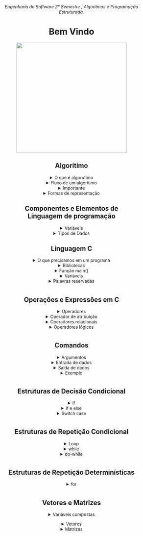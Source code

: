 <div align="center">
<i align="center" >Engenharia de Software 2° Semestre , Algoritmos e Programação Estruturada.</i> 

<h1 align="center">Bem Vindo</h1>
<div align="center">
<img width="360px"src="https://miro.medium.com/max/1400/1*NBNVsCbO_bPnVM53YARpag.jpeg" />
</div>

##
##
##
  
  <h2> Algoritimo </h2>
<details>
<summary>O que é algorotimo </summary><br><b>
Uma sequência ordenada de passos que deve ser
  seguida para a realização de uma tarefa.
</b></details>
  
  
 <details>
<summary>Fluxo de um algoritimo </summary><br><b>
°Entrada de dados <br>
°Processamento dos dados <br>
°Saída de dados para usuario .
</b></details>
  
  
  <details>
<summary>Importante</summary><br><b>
° Passos finitos; <br>
    ° Sem redundância; <br>
    ° Sem subjetividade; <br>
    ° Deve ser claro e objetivo<br>
</b></details>
  <details>
<summary>Formas de representação</summary><br><b>
    <details>
<summary>Descrição Narrativa</summary><br><b>
      ° Utiliza a linguagem natural <br> 
      Exemplo: Receita de bolo: <br><br>
      
      1° Misturar todos os ingredientes <br>
      2° Untar a forma <br>
      3° Despejar a mistura na forma <br>
      4° Levar a forma para o forno <br>
      5° Deixar o bolo 45 Minutos no forno á 180° <br>
      6° Retirar a forma do bolo <br>
      7° Desenformar o bolo
</b></details>
    <details>
<summary>Fluxograma</summary><br><b>
      ° Representação gráfica <br>
      ° Cada forma geométrica define uma função genérica <br>
      ° As formas geométricas são ligadas por flechas que indicam o fluxo da execução <br>
<img width="720px"src="https://cdn.discordapp.com/attachments/1008779662643703869/1008779753853030521/unknown.png" /><br>
<img width="720px"src="https://cdn.discordapp.com/attachments/1008779662643703869/1008781305586122773/unknown.png" /><br>
<img width="720px"src="https://cdn.discordapp.com/attachments/1008779662643703869/1008781629621280868/unknown.png" /><br>


</b></details>
        <details>
<summary>Pseudocódigo</summary><br><b>
      ° Assemelha-se a forma em que os programas são escritos <br>
      ° Português estruturado <br>
      ° A intenção é chegar na resolução do problema <br>
<img width="420px"src="https://cdn.discordapp.com/attachments/1008779662643703869/1008783576290050058/unknown.png" /><br>
</b></details>
</b></details>
  
  ##
  ##
  ##
  ##
  
  <h2> Componentes e Elementos de <br> Linguagem de programação </h2>
  <details>
<summary>Variáveis</summary><br><b>
     Um local que armazena um contúdo específico na <br>
     memória principal do computador. <br>
<img width="420px"src="https://cdn.discordapp.com/attachments/1008779662643703869/1008787774926757908/unknown.png" /><br>
</b></details>
    
  <details>
<summary>Tipos de Dados</summary><br><b>
     Especifica as características, ou seja, os valores e <br>
    operações possíveis de serem utilizadas com um <br>
    dado desse tipo. <br>
<img width="420px"src="https://cdn.discordapp.com/attachments/1008779662643703869/1008788797611315280/unknown.png" /><br>
   
</b></details>

  
  ##
  ##
  ##
  ##
  
  <h2> Linguagem C </h2>
  <details>
<summary>O que precisamos em um programa</summary><br><b>
     1° Início do programa <br>
     2° Definição das variáveis <br>
     3° Instrução de leitura dos dados <br>
     4° Instrução do formato de escrita <br>
     5° Demais instruções e funções <br>
     6° fim do programa. <br>
</b></details>

  <details>
<summary>Bibliotecas</summary><br><b>
    As primeiras linhas de programção são definidas pelas bibliotecas.
    <br>
    <br>
    <br>
    Exemplos de Bibliotecas : <br><br>
    ° stdio: funções de entrada e saída; <br>
    ° stdlib: transforma string em númeroes; <br>
    ° string: manipulação de string; <br>
    ° math: operações matemáticas; <br>
    <br>
    Como utilizar em seu código: <br>
<img width="420px"src="https://cdn.discordapp.com/attachments/1008779662643703869/1008795570766368880/unknown.png" /><br>
</b></details>
  
<details>
<summary>Função main()</summary><br><b>
   Início da execução de um programa em C <br>
  <br>
  Sendo int main() retornando o valor final e void main() e main() não retornando nada. <br>
  Por convensão é utilizado o void main() ao invez de main() caso não seja necessario o retorno de dados.<br>
<img width="420px"src="https://cdn.discordapp.com/attachments/1008779662643703869/1008796282564919346/unknown.png" /><br>
</b></details>
  
<details>
<summary>Variáveis</summary><br><b>
   Tipos de dados e como declaralas. <br>
<img width="420px"src="https://cdn.discordapp.com/attachments/1008779662643703869/1008798600815448104/unknown.png" /><br>
</b></details>
  
<details>
<summary>Palavras reservadas</summary><br><b>
   Palavras reservadas da sintaxe da linguagem. <br>
<img width="420px"src="https://cdn.discordapp.com/attachments/1008779662643703869/1008799517971316776/unknown.png" /><br>
</b></details>
  
  #
  #
  #
  #
  
  <h2> Operações e Expressões em C </h2>
  
<details>
<summary>Operadores</summary><br><b>
   Operadores Matemáticos em C <br>
<img width="420px"src="https://cdn.discordapp.com/attachments/1008779662643703869/1008801612598353931/unknown.png" /><br>
</b></details>
  
<details>
<summary>Operador de atribuição</summary><br><b>
  ° Fornece valor a uma variável <br>
  ° Pode ser uma expressão <br>
  ° Símbolo: = <br> 
<img width="420px"src="https://cdn.discordapp.com/attachments/1008779662643703869/1008802060420005968/unknown.png" /><br>
</b></details>
  
<details>
<summary>Operadores relacionais</summary><br><b>
  Os operadores relacionais auxilia na criação de condições.<br>
<img width="420px"src="https://cdn.discordapp.com/attachments/1008779662643703869/1008802980482527312/unknown.png" /><br>
</b></details>
  
<details>
<summary>Operadores lógicos</summary><br><b>
  Os operadores lógicos auxilia na criação de condições e desvios condicionais.<br>
<img width="420px"src="https://cdn.discordapp.com/attachments/1008779662643703869/1008803606989918308/unknown.png" /><br>
</b></details>
 
  #
  #
  #
  #
  
  <h2> Comandos </h2>

<details>
<summary>Argumentos</summary><br><b>
  Alguns argumentos <br>
  <img width="420px"src="https://cdn.discordapp.com/attachments/1008779662643703869/1008811216791142490/unknown.png" /><br>
</b></details>
  
  <details>
<summary>Entrada de dados</summary><br><b>
As informações dos usuários são transferidas para variável do programa <br>
  <img width="420px"src="https://cdn.discordapp.com/attachments/1008779662643703869/1008808301942812782/unknown.png" /><br>
  Neste exemplo a expressão de controle se refere ao tipo de dado que queremos "%d" referente a numeros inteiro decimal, <br> 
    já o símbolo "&" se refere ao endereço que esse valor será atribuido, neste exemplo é a variável valor que já <br>
    se encontraria declarada no inicio do programa.
</b></details>
  
  <details>
<summary>Saída de dados</summary><br><b>
As informações, mensagens e conteúdos de variáveis são enviadas para o usuário visualizá-las. <br>
  <img width="420px"src="https://cdn.discordapp.com/attachments/1008779662643703869/1008805672059670598/unknown.png" /><br>
  <img width="420px"src="https://cdn.discordapp.com/attachments/1008779662643703869/1008806058464120832/unknown.png" /><br>
  Neste exemplo, valor1 estária armazenando um valor inteiro e para permitir que usuario visualize o valor da variável na mensagem, é necessario a utilização "%d" .
</b></details>
  
<details>
<summary>Exemplo</summary><br><b>
  Exemplo: <br>
  <img width="420px"src="https://cdn.discordapp.com/attachments/1008779662643703869/1008808846640287874/unknown.png" /><br>
</b></details>
  
  #
  #
  #
  #
  
  <h2>Estruturas de Decisão Condicional</h2>

<details>
<summary>if</summary><br><b>
  Tomar uma decisão e criar um desvio dentro do programa <br>
  <img width="420px"src="https://cdn.discordapp.com/attachments/1008779662643703869/1009226537649832037/unknown.png" /><br>
  Estrutura <br>
  <img width="420px"src="https://cdn.discordapp.com/attachments/1008779662643703869/1009227167110021251/unknown.png" /><br>
</b></details>
  
  
<details>
<summary>if e else</summary><br><b>
  Estrutura <br>
  <img width="320px"src="https://cdn.discordapp.com/attachments/1008779662643703869/1009228247998943385/unknown.png" /><br>
  <img width="320px"src="https://cdn.discordapp.com/attachments/1008779662643703869/1009228604724477992/unknown.png" /><br>
</b></details>
  
  
<details>
<summary>Switch case</summary><br><b>
  Estrutura<br>
  <img width="420px"src="https://cdn.discordapp.com/attachments/1008779662643703869/1009229446001205288/unknown.png" /><br>
  <img width="420px"src="https://cdn.discordapp.com/attachments/1008779662643703869/1009229884779921508/unknown.png" /><br>
  break; faz com que, após o comandos serem executados, força a parada do switch case e continue a programação
  fora do switch case. <br>
  <h3> Estrutura condicional encadeada </h3> <br>
  <img width="420px"src="https://cdn.discordapp.com/attachments/1008779662643703869/1009231231948423320/unknown.png" /><br>
</b></details>

  #
  #
  #
  #
  
  <h2>Estruturas de Repetição Condicional</h2>
  
  <details>
<summary>Loop</summary><br><b>
  ° Contador - é utilizado para controlar as repetições. <br><br>
  ° Incremento e decremento - trabalham o número do contador, seja aumentando ou diminuíndo. <br><br>
  ° Acumulador - irá somar as entradas de dados de cada iteração da repetição, gerando um somatório <br>
  a ser utilizado quando da saída da repetição.<br><br>
  ° Condição de parada - utilizada para determinar o momento de parar quando não se tem um valor exato <br>
  desta repetição. <br><br>
  <img width="420px"src="https://cdn.discordapp.com/attachments/1008779662643703869/1008808846640287874/unknown.png" /><br>
</b></details>
  
  
  <details>
<summary>while</summary><br><b>
  Comandos serão repetidamente executados enquanto uma condição <br>
  verdadeira for verificada, somente após sua negativa essa condição <br>
  será interrompida. <br>
  <img width="420px"src="https://cdn.discordapp.com/attachments/1008779662643703869/1009240346212974592/unknown.png" /><br>
<img width="420px"src="https://cdn.discordapp.com/attachments/1008779662643703869/1009240892890157126/unknown.png" /><br>
</b></details>


<details>
<summary>do-while</summary><br><b>
  Analisa a condição ao final do laço, ou seja, os comandos são executados antes do teste de condição. <br>
  <img width="420px"src="https://cdn.discordapp.com/attachments/1008779662643703869/1009243417752117278/unknown.png" /><br>
  <img width="420px"src="https://cdn.discordapp.com/attachments/1008779662643703869/1009244052471939072/unknown.png" /><br>
  <img width="420px"src="https://cdn.discordapp.com/attachments/1008779662643703869/1009255782371557486/unknown.png" /><br>
</b></details>


  #
  #
  #
  #
  
  <h2>Estruturas de Repetição Determinísticas</h2>

  
  <details>
<summary>for</summary><br><b>
  Repetir uma informação por um número fixo de vezes. <br>
  <img width="420px"src="https://cdn.discordapp.com/attachments/1008779662643703869/1009257902764199967/unknown.png" /><br>
  <img width="420px"src="https://cdn.discordapp.com/attachments/1008779662643703869/1009258670493814794/unknown.png" /><br>
  <img width="420px"src="https://cdn.discordapp.com/attachments/1008779662643703869/1009274681615990815/unknown.png" /><br>
</b></details>


  #
  #
  #
  #
  
  <h2>Vetores e Matrizes</h2>
  
  
<details>
<summary>Variáveis compostas</summary><br><b>
 
  ° Em qualquer variável composta, o índice começa por, <br>
  zero, então, em uma matriz, o primeiro espaço para <br>
  armazenamento é sempre (0,0), ou seja, índice 0 tanto <br>
  para linha como para coluna. <br><br>
  
  ° Não é obrigatório que todas as posições sejam <br>
  ocupadas, sendo possível declar uma matriz com 10 <br>
  linhas (ou colunas) e usar somente uma. <br>
  
<img src="https://cdn.discordapp.com/attachments/1008779662643703869/1009281430909624460/unknown.png"> <br>
</b></details>
  
  <details>
<summary>Vetores</summary><br><b>
  ° Tipo especial de variável <br><br>
  ° Armazena diversos valores "ao mesmo tempo ", <br>
  usando um mesmo endereço de memória <br><br>
  ° Sintaxe: tipo variavel [n] <br><br>
  <img width="420px"src="https://cdn.discordapp.com/attachments/1008779662643703869/1008808846640287874/unknown.png" /><br>
  <img width="420px"src="https://cdn.discordapp.com/attachments/1008779662643703869/1009276376995606599/unknown.png" /><br>
</b></details>


<details>
<summary>Matrizes</summary><br><b>
 
  Arranjos de duas ou mais dimensões. Assim como <br>
  nos vetores, todos os elementos de uma matriz <br>
  são do mesmo tipo, armazenando informações <br>
  semanticamente semelhantes. <br><br>
  
<img src="https://cdn.discordapp.com/attachments/1008779662643703869/1009279470298988684/unknown.png"> <br>
<img src="https://cdn.discordapp.com/attachments/1008779662643703869/1009280024219762791/unknown.png"> <br>
<img src="https://cdn.discordapp.com/attachments/1008779662643703869/1009299522473693284/unknown.png">

</b></details>

 
  


  
  
  
  
  

